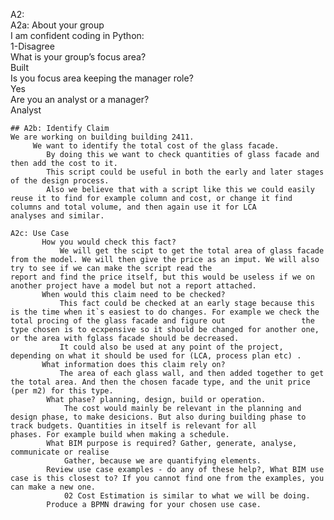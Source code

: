 A2:  
    A2a: About your group  
    I am confident coding in Python:  
            1-Disagree  
        What is your group’s focus area?  
            Built  
        Is you focus area keeping the manager role?  
            Yes  
        Are you an analyst or a manager?  
            Analyst 

            
    ## A2b: Identify Claim   
    We are working on building building 2411.  
         We want to identify the total cost of the glass facade.  
            By doing this we want to check quantities of glass facade and then add the cost to it.   
            This script could be useful in both the early and later stages of the design process.   
            Also we believe that with a script like this we could easily reuse it to find for example column and cost, or change it find columns and total volume, and then again use it for LCA             analyses and similar.   

    A2c: Use Case
           How you would check this fact?
               We will get the scipt to get the total area of glass facade from the model. We will then give the price as an imput. We will also try to see if we can make the script read the                     report and find the price itself, but this would be useless if we on another project have a model but not a report attached. 
           When would this claim need to be checked?
               This fact could be checked at an early stage because this is the time when it`s easiest to do changes. For example we check the total procing of the glass facade and figure out                 the type chosen is to ecxpensive so it should be changed for another one, or the area with fglass facade should be decreased. 
               It could also be used at any point of the project, depending on what it should be used for (LCA, process plan etc) . 
           What information does this claim rely on?
               The area of each glass wall, and then added together to get the total area. And then the chosen facade type, and the unit price (per m2) for this type. 
            What phase? planning, design, build or operation.
                The cost would mainly be relevant in the planning and design phase, to make desicions. But also during building phase to track budgets. Quantities in itself is relevant for all                 phases. For example build when making a schedule. 
            What BIM purpose is required? Gather, generate, analyse, communicate or realise
                Gather, because we are quantifying elements. 
            Review use case examples - do any of these help?, What BIM use case is this closest to? If you cannot find one from the examples, you can make a new one.
                02 Cost Estimation is similar to what we will be doing. 
            Produce a BPMN drawing for your chosen use case.
            
                

